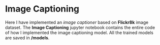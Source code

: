 # Image Captioning

Here I have implemented an _image captioner_ based on **Flickr8k** image dataset. The **Image Captioning** jupyter notebook contains the entire code of how I implemented the image captioning model. All the trained models are saved in **/models**.
